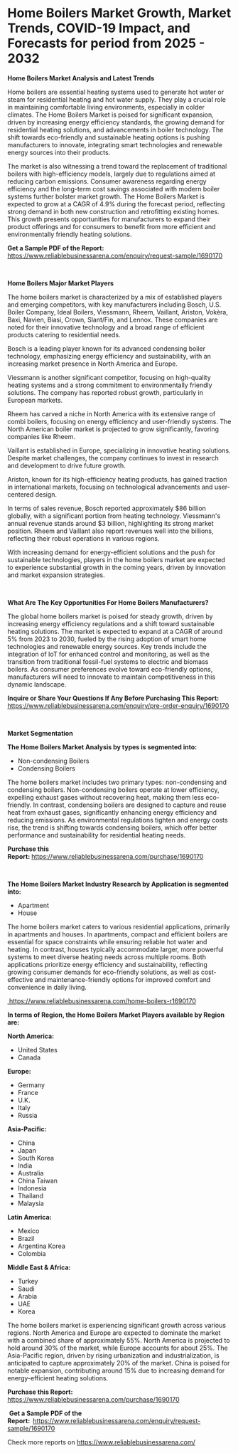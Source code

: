 <p><h1>Home Boilers Market Growth, Market Trends, COVID-19 Impact, and Forecasts for period from 2025 - 2032</h1></p><p><strong>Home Boilers Market Analysis and Latest Trends</strong></p>
<p><p>Home boilers are essential heating systems used to generate hot water or steam for residential heating and hot water supply. They play a crucial role in maintaining comfortable living environments, especially in colder climates. The Home Boilers Market is poised for significant expansion, driven by increasing energy efficiency standards, the growing demand for residential heating solutions, and advancements in boiler technology. The shift towards eco-friendly and sustainable heating options is pushing manufacturers to innovate, integrating smart technologies and renewable energy sources into their products.</p><p>The market is also witnessing a trend toward the replacement of traditional boilers with high-efficiency models, largely due to regulations aimed at reducing carbon emissions. Consumer awareness regarding energy efficiency and the long-term cost savings associated with modern boiler systems further bolster market growth. The Home Boilers Market is expected to grow at a CAGR of 4.9% during the forecast period, reflecting strong demand in both new construction and retrofitting existing homes. This growth presents opportunities for manufacturers to expand their product offerings and for consumers to benefit from more efficient and environmentally friendly heating solutions.</p></p>
<p><strong>Get a Sample PDF of the Report:&nbsp;</strong> <a href="https://www.reliablebusinessarena.com/enquiry/request-sample/1690170?utm_campaign=1892&utm_medium=2&utm_source=Github&utm_content=ia&utm_term=07012025&utm_id=home-boilers">https://www.reliablebusinessarena.com/enquiry/request-sample/1690170</a></p>
<p>&nbsp;</p>
<p><strong>Home Boilers Major Market Players</strong></p>
<p><p>The home boilers market is characterized by a mix of established players and emerging competitors, with key manufacturers including Bosch, U.S. Boiler Company, Ideal Boilers, Viessmann, Rheem, Vaillant, Ariston, Vokèra, Baxi, Navien, Biasi, Crown, Slant/Fin, and Lennox. These companies are noted for their innovative technology and a broad range of efficient products catering to residential needs.</p><p>Bosch is a leading player known for its advanced condensing boiler technology, emphasizing energy efficiency and sustainability, with an increasing market presence in North America and Europe. </p><p>Viessmann is another significant competitor, focusing on high-quality heating systems and a strong commitment to environmentally friendly solutions. The company has reported robust growth, particularly in European markets.</p><p>Rheem has carved a niche in North America with its extensive range of combi boilers, focusing on energy efficiency and user-friendly systems. The North American boiler market is projected to grow significantly, favoring companies like Rheem.</p><p>Vaillant is established in Europe, specializing in innovative heating solutions. Despite market challenges, the company continues to invest in research and development to drive future growth.</p><p>Ariston, known for its high-efficiency heating products, has gained traction in international markets, focusing on technological advancements and user-centered design.</p><p>In terms of sales revenue, Bosch reported approximately $86 billion globally, with a significant portion from heating technology. Viessmann's annual revenue stands around $3 billion, highlighting its strong market position. Rheem and Vaillant also report revenues well into the billions, reflecting their robust operations in various regions.</p><p>With increasing demand for energy-efficient solutions and the push for sustainable technologies, players in the home boilers market are expected to experience substantial growth in the coming years, driven by innovation and market expansion strategies.</p></p>
<p>&nbsp;</p>
<p><strong>What Are The Key Opportunities For Home Boilers Manufacturers?</strong></p>
<p><p>The global home boilers market is poised for steady growth, driven by increasing energy efficiency regulations and a shift toward sustainable heating solutions. The market is expected to expand at a CAGR of around 5% from 2023 to 2030, fueled by the rising adoption of smart home technologies and renewable energy sources. Key trends include the integration of IoT for enhanced control and monitoring, as well as the transition from traditional fossil-fuel systems to electric and biomass boilers. As consumer preferences evolve toward eco-friendly options, manufacturers will need to innovate to maintain competitiveness in this dynamic landscape.</p></p>
<p><strong>Inquire or Share Your Questions If Any Before Purchasing This Report:</strong> <a href="https://www.reliablebusinessarena.com/enquiry/pre-order-enquiry/1690170?utm_campaign=1892&utm_medium=2&utm_source=Github&utm_content=ia&utm_term=07012025&utm_id=home-boilers">https://www.reliablebusinessarena.com/enquiry/pre-order-enquiry/1690170</a></p>
<p>&nbsp;</p>
<p><strong>Market Segmentation</strong></p>
<p><strong>The Home Boilers Market Analysis by types is segmented into:</strong></p>
<p><ul><li>Non-condensing Boilers</li><li>Condensing Boilers</li></ul></p>
<p><p>The home boilers market includes two primary types: non-condensing and condensing boilers. Non-condensing boilers operate at lower efficiency, expelling exhaust gases without recovering heat, making them less eco-friendly. In contrast, condensing boilers are designed to capture and reuse heat from exhaust gases, significantly enhancing energy efficiency and reducing emissions. As environmental regulations tighten and energy costs rise, the trend is shifting towards condensing boilers, which offer better performance and sustainability for residential heating needs.</p></p>
<p><strong>Purchase this Report:&nbsp;</strong><a href="https://www.reliablebusinessarena.com/purchase/1690170?utm_campaign=1892&utm_medium=2&utm_source=Github&utm_content=ia&utm_term=07012025&utm_id=home-boilers">https://www.reliablebusinessarena.com/purchase/1690170</a></p>
<p>&nbsp;</p>
<p><strong>The Home Boilers Market Industry Research by Application is segmented into:</strong></p>
<p><ul><li>Apartment</li><li>House</li></ul></p>
<p><p>The home boilers market caters to various residential applications, primarily in apartments and houses. In apartments, compact and efficient boilers are essential for space constraints while ensuring reliable hot water and heating. In contrast, houses typically accommodate larger, more powerful systems to meet diverse heating needs across multiple rooms. Both applications prioritize energy efficiency and sustainability, reflecting growing consumer demands for eco-friendly solutions, as well as cost-effective and maintenance-friendly options for improved comfort and convenience in daily living.</p></p>
<p><a href="https://www.reliablebusinessarena.com/home-boilers-r1690170?utm_campaign=1892&utm_medium=2&utm_source=Github&utm_content=ia&utm_term=07012025&utm_id=home-boilers">&nbsp;https://www.reliablebusinessarena.com/home-boilers-r1690170</a></p>
<p><strong>In terms of Region, the Home Boilers Market Players available by Region are:</strong></p>
<p>
    <p> <strong> North America: </strong>
        <ul>
            <li>United States</li>
            <li>Canada</li>
        </ul>
        </p> 
    <p> <strong> Europe: </strong>
        <ul>
            <li>Germany</li>
            <li>France</li>
            <li>U.K.</li>
            <li>Italy</li>
            <li>Russia</li>
        </ul>
        </p> 
    <p> <strong> Asia-Pacific: </strong>
        <ul>
            <li>China</li>
            <li>Japan</li>
            <li>South Korea</li>
            <li>India</li>
            <li>Australia</li>
            <li>China Taiwan</li>
            <li>Indonesia</li>
            <li>Thailand</li>
            <li>Malaysia</li>
        </ul>
        </p> 
    <p> <strong> Latin America: </strong>
        <ul>
            <li>Mexico</li>
            <li>Brazil</li>
            <li>Argentina Korea</li>
            <li>Colombia</li>
        </ul>
        </p> 
    <p> <strong> Middle East & Africa: </strong>
        <ul>
            <li>Turkey</li>
            <li>Saudi</li>
            <li>Arabia</li>
            <li>UAE</li>
            <li>Korea</li>
        </ul>
    </p>
    </p>
<p><p>The home boilers market is experiencing significant growth across various regions. North America and Europe are expected to dominate the market with a combined share of approximately 55%. North America is projected to hold around 30% of the market, while Europe accounts for about 25%. The Asia-Pacific region, driven by rising urbanization and industrialization, is anticipated to capture approximately 20% of the market. China is poised for notable expansion, contributing around 15% due to increasing demand for energy-efficient heating solutions.</p></p>
<p><strong>Purchase this Report: </strong><a href="https://www.reliablebusinessarena.com/purchase/1690170?utm_campaign=1892&utm_medium=2&utm_source=Github&utm_content=ia&utm_term=07012025&utm_id=home-boilers">https://www.reliablebusinessarena.com/purchase/1690170</a></p>
<p>&nbsp;<strong>Get a Sample PDF of the Report:&nbsp;&nbsp;</strong><a href="https://www.reliablebusinessarena.com/enquiry/request-sample/1690170?utm_campaign=1892&utm_medium=2&utm_source=Github&utm_content=ia&utm_term=07012025&utm_id=home-boilers">https://www.reliablebusinessarena.com/enquiry/request-sample/1690170</a></p>
<p><strong></strong></p>
<p>Check more reports on <a href="https://www.reliablebusinessarena.com/?utm_campaign=1892&utm_medium=2&utm_source=Github&utm_content=ia&utm_term=07012025&utm_id=home-boilers">https://www.reliablebusinessarena.com/</a></p>